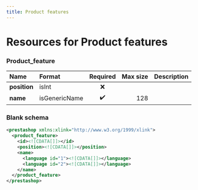 ```yaml
---
title: Product features
---
```


# Resources for Product features

### Product_feature

|     Name     |    Format     | Required | Max size | Description |
| :----------- | :------------ | :------: | -------: | :---------- |
| **position** | isInt         | ❌        |          |             |
| **name**     | isGenericName | ✔️       | 128      |             |


### Blank schema

```xml
<prestashop xmlns:xlink="http://www.w3.org/1999/xlink">
  <product_feature>
    <id><![CDATA[]]></id>
    <position><![CDATA[]]></position>
    <name>
      <language id="1"><![CDATA[]]></language>
      <language id="2"><![CDATA[]]></language>
    </name>
  </product_feature>
</prestashop>
```

